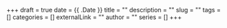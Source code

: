 +++ 
draft = true
date = {{ .Date }}
title = ""
description = ""
slug = ""
tags = []
categories = []
externalLink = ""
author = ""
series = []
+++
